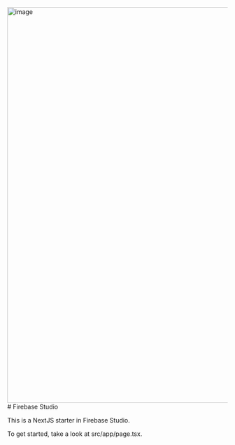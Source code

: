 <img width="1906" height="905" alt="image" src="https://github.com/user-attachments/assets/1f0deeb8-3b43-43f8-bff2-48e152f9c3f2" />
# Firebase Studio

This is a NextJS starter in Firebase Studio.

To get started, take a look at src/app/page.tsx.

